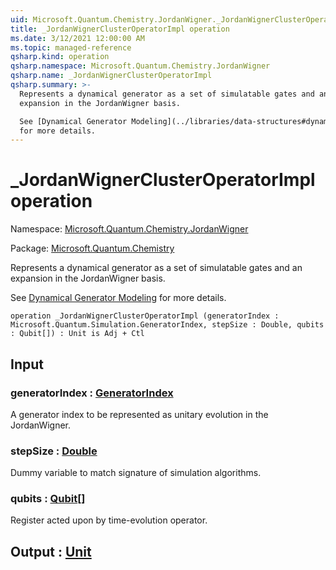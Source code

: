 ```yaml
---
uid: Microsoft.Quantum.Chemistry.JordanWigner._JordanWignerClusterOperatorImpl
title: _JordanWignerClusterOperatorImpl operation
ms.date: 3/12/2021 12:00:00 AM
ms.topic: managed-reference
qsharp.kind: operation
qsharp.namespace: Microsoft.Quantum.Chemistry.JordanWigner
qsharp.name: _JordanWignerClusterOperatorImpl
qsharp.summary: >-
  Represents a dynamical generator as a set of simulatable gates and an
  expansion in the JordanWigner basis.

  See [Dynamical Generator Modeling](../libraries/data-structures#dynamical-generator-modeling)
  for more details.
---
```


# _JordanWignerClusterOperatorImpl operation

Namespace: [Microsoft.Quantum.Chemistry.JordanWigner](xref:Microsoft.Quantum.Chemistry.JordanWigner)

Package: [Microsoft.Quantum.Chemistry](https://nuget.org/packages/Microsoft.Quantum.Chemistry)


Represents a dynamical generator as a set of simulatable gates and anexpansion in the JordanWigner basis.See [Dynamical Generator Modeling](../libraries/data-structures#dynamical-generator-modeling)for more details.

```qsharp
operation _JordanWignerClusterOperatorImpl (generatorIndex : Microsoft.Quantum.Simulation.GeneratorIndex, stepSize : Double, qubits : Qubit[]) : Unit is Adj + Ctl
```


## Input

### generatorIndex : [GeneratorIndex](xref:Microsoft.Quantum.Simulation.GeneratorIndex)

A generator index to be represented as unitary evolution in the JordanWigner.


### stepSize : [Double](xref:microsoft.quantum.lang-ref.double)

Dummy variable to match signature of simulation algorithms.


### qubits : [Qubit](xref:microsoft.quantum.lang-ref.qubit)[]

Register acted upon by time-evolution operator.



## Output : [Unit](xref:microsoft.quantum.lang-ref.unit)

